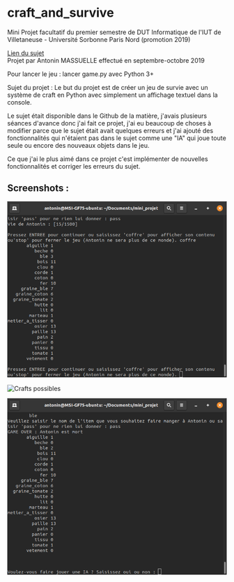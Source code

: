 # craft_and_survive
Mini Projet facultatif du premier semestre de DUT Informatique de l'IUT de Villetaneuse - Université Sorbonne Paris Nord (promotion 2019)  

[Lien du sujet](https://github.com/iutVilletaneuseDptInfo/M1102/tree/master/MiniProjet)  
Projet par Antonin MASSUELLE effectué en septembre-octobre 2019 

Pour lancer le jeu : lancer game.py avec Python 3+  

Sujet du projet :
Le but du projet est de créer un jeu de survie avec un système de craft en Python avec simplement un affichage textuel dans la console.  

Le sujet était disponible dans le Github de la matière, j'avais plusieurs séances d'avance donc j'ai fait ce projet, j'ai eu beaucoup de choses à modifier parce que le sujet était avait quelques erreurs et j'ai ajouté des fonctionnalités qui n'étaient pas dans le sujet comme une "IA" qui joue toute seule ou encore des nouveaux objets dans le jeu.  

Ce que j'ai le plus aimé dans ce projet c'est implémenter de nouvelles fonctionnalités et corriger les erreurs du sujet.

## Screenshots :  

![Affichage inventaire](/screenshots/inventory.png)  

![Crafts possibles](/screenshots/crafting.png)  

![Partie finie](/screenshots/lost.png)  
